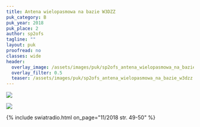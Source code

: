 ```yaml
---
title: Antena wielopasmowa na bazie W3DZZ
puk_category: B
puk_year: 2018
puk_place: 2
author: sp2ofs
tagline: ""
layout: puk
proofread: no
classes: wide
header:
  overlay_image: /assets/images/puk/sp2ofs_antena_wielopasmowa_na_bazie_w3dzz.jpg
  overlay_filter: 0.5
  teaser: /assets/images/puk/sp2ofs_antena_wielopasmowa_na_bazie_w3dzz.jpg
---
```






 



![](assets/data/img/projects/dummy-proj.jpg) 


![](assets/img/work-in-progress.jpg) 


{% include swiatradio.html on_page="11/2018 str. 49-50" %}

 








